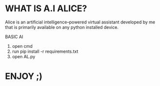 # WHAT IS A.I ALICE?

Alice is an artificial intelligence–powered virtual assistant developed by me that is primarily available on any python installed device.

BASIC AI

1) open cmd
2) run pip install -r requirements.txt
3) open AL.py

# ENJOY ;)
